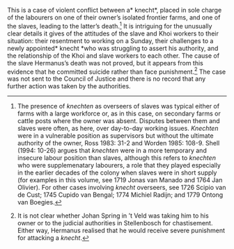 This is a case of violent conflict between a* knecht*, placed in sole charge of the labourers on one of their owner’s isolated frontier farms, and one of the slaves, leading to the latter’s death.[^1] It is intriguing for the unusually clear details it gives of the attitudes of the slave and Khoi workers to their situation: their resentment to working on a Sunday, their challenges to a newly appointed* knecht *who was struggling to assert his authority, and the relationship of the Khoi and slave workers to each other. The cause of the slave Hermanus’s death was not proved, but it appears from this evidence that he committed suicide rather than face punishment.[^2] The case was not sent to the Council of Justice and there is no record that any further action was taken by the authorities.

[^1]: The presence of *knechten* as overseers of slaves was typical either of farms with a large workforce or, as in this case, on secondary farms or cattle posts where the owner was absent. Disputes between them and slaves were often, as here, over day-to-day working issues. *Knechten* were in a vulnerable position as supervisors but without the ultimate authority of the owner, Ross 1983: 31-2 and Worden 1985: 108-9. Shell (1994: 10-26) argues that *knechten* were in a more temporary and insecure labour position than slaves, although this refers to *knechten* who were supplemenatary labourers, a role that they played especially in the earlier decades of the colony when slaves were in short supply (for examples in this volume, see 1719 Jonas van Manado and 1764 Jan Olivier). For other cases involving *knecht* overseers, see 1726 Scipio van de Cust; 1745 Cupido van Bengal; 1774 Michiel Radijn; and 1779 Ontong van Boegies.

[^2]: It is not clear whether Johan Spring in ’t Veld was taking him to his owner or to the judicial authorities in Stellenbosch for chastisement. Either way, Hermanus realised that he would receive severe punishment for attacking a *knecht*.